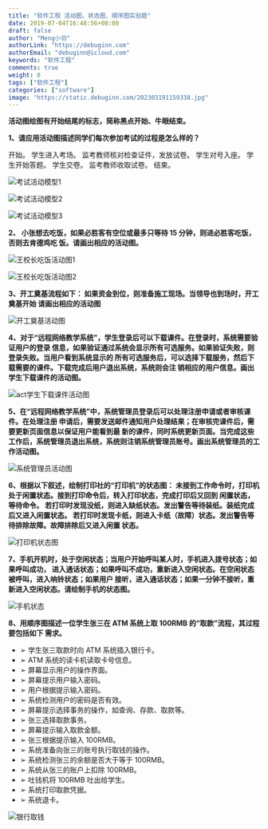 ```yaml
---
title: "软件工程 活动图、状态图、顺序图实验题"
date: 2019-07-04T16:48:56+08:00
draft: false
author: "Meng小羽"
authorLink: "https://debuginn.com"
authorEmail: "debuginn@icloud.com"
keywords: "软件工程"
comments: true
weight: 0
tags: ["软件工程"]
categories: ["software"]
image: "https://static.debuginn.com/202303191159338.jpg"
---
```


**活动图绘图有开始结尾的标志，简称黑点开始、牛眼结束。**

**1、请应用活动图描述同学们每次参加考试的过程是怎么样的？**

开始。
学生进入考场。
监考教师核对检查证件，发放试卷。
学生对号入座。
学生开始答题。
学生交卷。
监考教师收取试卷。
结束。

![考试活动模型1](https://static.debuginn.com/202303191200743.png)

![考试活动模型2](https://static.debuginn.com/202303191200048.png)

![考试活动模型3](https://static.debuginn.com/202303191201603.png)

**2、 小张想去吃饭，如果必胜客有空位或最多只等待 15 分钟，则进必胜客吃饭，否则去肯德鸡吃 饭。请画出相应的活动图。** 

![王校长吃饭活动图1](https://static.debuginn.com/202303191220030.png)

![王校长吃饭活动图2](https://static.debuginn.com/202303191221161.png)

**3、开工奠基流程如下： 如果资金到位，则准备施工现场。当领导也到场时，开工奠基开始 请画出相应的活动图** 

![开工奠基活动图](https://static.debuginn.com/202303191222354.png)

**4、对于“远程网络教学系统”，学生登录后可以下载课件。在登录时，系统需要验证用户的登录 信息，如果验证通过系统会显示所有可选服务。如果验证失败，则登录失败。当用户看到系统显示的 所有可选服务后，可以选择下载服务，然后下载需要的课件。下载完成后用户退出系统，系统则会注 销相应的用户信息。画出学生下载课件的活动图。** 

![act学生下载课件活动图](https://static.debuginn.com/202303191222250.png)

**5、在“远程网络教学系统”中，系统管理员登录后可以处理注册申请或者审核课件。在处理注册 申请后，需要发送邮件通知用户处理结果；在审核完课件后，需要更新页面信息以保证用户能看到最 新的课件，同时系统更新页面。当完成这些工作后，系统管理员退出系统，系统则注销系统管理员账号。画出系统管理员的工作活动图。** 

![系统管理员活动图](https://static.debuginn.com/202303191223414.png)

**6、根据以下叙述，绘制打印社的“打印机”的状态图： 未接到工作命令时，打印机处于闲置状态。接到打印命令后，转入打印状态，完成打印后又回到 闲置状态，等待命令。 若打印时发现没纸，则进入缺纸状态。发出警告等待装纸。装纸完成后又进入闲置状态。 若打印时发现卡纸，则进入卡纸（故障）状态。发出警告等待排除故障。故障排除后又进入闲置 状态。** 

![打印机状态图](https://static.debuginn.com/202303191223686.png)

**7、手机开机时，处于空闲状态；当用户开始呼叫某人时，手机进入拨号状态；如果呼叫成功， 进入通话状态；如果呼叫不成功，重新进入空闲状态。在空闲状态被呼叫，进入响铃状态；如果用户 接听，进入通话状态；如果一分钟不接听，重新进入空闲状态。请绘制手机的状态图。** 

![手机状态](https://static.debuginn.com/202303191224879.png)

**8、用顺序图描述一位学生张三在 ATM 系统上取 100RMB 的“取款”流程，其过程要包括如下 需求。**

- ➢ 学生张三取款时向 ATM 系统插入银行卡。 
- ➢ ATM 系统的读卡机读取卡号信息。
- ➢ 屏幕显示用户的操作界面。 
- ➢ 屏幕提示用户输入密码。 
- ➢ 用户根据提示输入密码。
- ➢ 系统检测用户的密码是否有效。 
- ➢ 屏幕提示选择事务的操作，如查询、存款、取款等。 
- ➢ 张三选择取款事务。 
- ➢ 屏幕提示输入取款金额。 
- ➢ 张三根据提示输入 100RMB。 
- ➢ 系统准备向张三的账号执行取钱的操作。 
- ➢ 系统检测张三的余额是否大于等于 100RMB。 
- ➢ 系统从张三的账户上扣除 100RMB。 
- ➢ 吐钱机将 100RMB 吐出给学生。 
- ➢ 系统打印取款凭据。 
- ➢ 系统退卡。

![银行取钱](https://static.debuginn.com/202303191225969.png)











